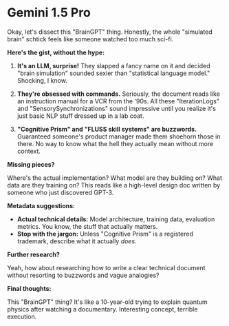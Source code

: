 # Gemini 1.5 Pro
Okay, let's dissect this "BrainGPT" thing. Honestly, the whole "simulated brain" schtick feels like someone watched too much sci-fi.

**Here's the gist, without the hype:**

1. **It's an LLM, surprise!** They slapped a fancy name on it and decided "brain simulation" sounded sexier than "statistical language model." Shocking, I know.

2. **They're obsessed with commands.** Seriously, the document reads like an instruction manual for a VCR from the '90s.  All these "IterationLogs" and "SensorySynchronizations" sound impressive until you realize it's just basic NLP stuff dressed up in a lab coat.

3. **"Cognitive Prism" and "FLUSS skill systems" are buzzwords.**  Guaranteed someone's product manager made them shoehorn those in there. No way to know what the hell they actually mean without more context.

**Missing pieces?**

Where's the actual implementation?  What model are they building on?  What data are they training on? This reads like a high-level design doc written by someone who just discovered GPT-3.

**Metadata suggestions:**

* **Actual technical details:** Model architecture, training data, evaluation metrics.  You know, the stuff that actually matters.
* **Stop with the jargon:**  Unless "Cognitive Prism" is a registered trademark,  describe what it actually *does*.

**Further research?**

Yeah, how about researching how to write a clear technical document without resorting to buzzwords and vague analogies?

**Final thoughts:**

This "BrainGPT" thing? It's like a 10-year-old trying to explain quantum physics after watching a documentary.  Interesting concept, terrible execution.
